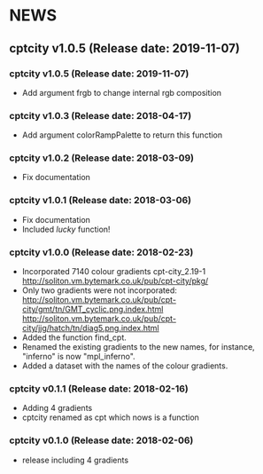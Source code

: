 NEWS
===========

## cptcity v1.0.5 (Release date: 2019-11-07)

### cptcity v1.0.5 (Release date: 2019-11-07)

- Add argument frgb to change internal rgb composition

### cptcity v1.0.3 (Release date: 2018-04-17)

- Add argument colorRampPalette to return this function


### cptcity v1.0.2 (Release date: 2018-03-09)

- Fix documentation

### cptcity v1.0.1 (Release date: 2018-03-06)

- Fix documentation
- Included *lucky* function!


### cptcity v1.0.0 (Release date: 2018-02-23)

- Incorporated 7140 colour gradients cpt-city_2.19-1 http://soliton.vm.bytemark.co.uk/pub/cpt-city/pkg/
- Only two gradients were not incorporated: http://soliton.vm.bytemark.co.uk/pub/cpt-city/gmt/tn/GMT_cyclic.png.index.html
 http://soliton.vm.bytemark.co.uk/pub/cpt-city/jjg/hatch/tn/diag5.png.index.html
- Added the function find_cpt.
- Renamed the existing gradients to the new names, for instance, "inferno" is
now "mpl_inferno".
- Added a dataset with the names of the colour gradients.

### cptcity v0.1.1 (Release date: 2018-02-16)

- Adding 4 gradients
- cptcity renamed as cpt which nows is a function

### cptcity v0.1.0 (Release date: 2018-02-06)

- release including 4 gradients

